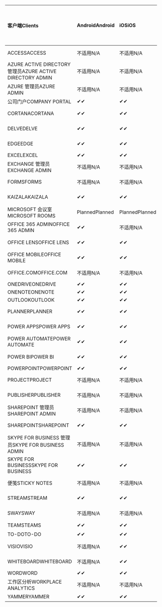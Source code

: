 <!-- This file is generated automatically. Changes made to this file will be overwritten.-->
|<span data-ttu-id="ff2e8-101">客户端</span><span class="sxs-lookup"><span data-stu-id="ff2e8-101">Clients</span></span>|<span data-ttu-id="ff2e8-102">Android</span><span class="sxs-lookup"><span data-stu-id="ff2e8-102">Android</span></span>|<span data-ttu-id="ff2e8-103">iOS</span><span class="sxs-lookup"><span data-stu-id="ff2e8-103">iOS</span></span>|<span data-ttu-id="ff2e8-104">Mac</span><span class="sxs-lookup"><span data-stu-id="ff2e8-104">Mac</span></span>|<span data-ttu-id="ff2e8-105">Windows 10</span><span class="sxs-lookup"><span data-stu-id="ff2e8-105">Windows 10</span></span><br><span data-ttu-id="ff2e8-106">桌面</span><span class="sxs-lookup"><span data-stu-id="ff2e8-106">Desktop</span></span>|<span data-ttu-id="ff2e8-107">Windows 10</span><span class="sxs-lookup"><span data-stu-id="ff2e8-107">Windows 10</span></span><br><span data-ttu-id="ff2e8-108">新式应用</span><span class="sxs-lookup"><span data-stu-id="ff2e8-108">Modern Apps</span></span>|
|:-|:-|:-|:-|:-|:-|
|<span data-ttu-id="ff2e8-109">ACCESS</span><span class="sxs-lookup"><span data-stu-id="ff2e8-109">ACCESS</span></span>|<span data-ttu-id="ff2e8-110">不适用</span><span class="sxs-lookup"><span data-stu-id="ff2e8-110">N/A</span></span>|<span data-ttu-id="ff2e8-111">不适用</span><span class="sxs-lookup"><span data-stu-id="ff2e8-111">N/A</span></span>|<span data-ttu-id="ff2e8-112">不适用</span><span class="sxs-lookup"><span data-stu-id="ff2e8-112">N/A</span></span>|<span data-ttu-id="ff2e8-113">✔</span><span class="sxs-lookup"><span data-stu-id="ff2e8-113">✔</span></span>|<span data-ttu-id="ff2e8-114">不适用</span><span class="sxs-lookup"><span data-stu-id="ff2e8-114">N/A</span></span>|
|<span data-ttu-id="ff2e8-115">AZURE ACTIVE DIRECTORY 管理员</span><span class="sxs-lookup"><span data-stu-id="ff2e8-115">AZURE ACTIVE DIRECTORY ADMIN</span></span>|<span data-ttu-id="ff2e8-116">不适用</span><span class="sxs-lookup"><span data-stu-id="ff2e8-116">N/A</span></span>|<span data-ttu-id="ff2e8-117">不适用</span><span class="sxs-lookup"><span data-stu-id="ff2e8-117">N/A</span></span>|<span data-ttu-id="ff2e8-118">不适用</span><span class="sxs-lookup"><span data-stu-id="ff2e8-118">N/A</span></span>|<span data-ttu-id="ff2e8-119">✔</span><span class="sxs-lookup"><span data-stu-id="ff2e8-119">✔</span></span>|<span data-ttu-id="ff2e8-120">不适用</span><span class="sxs-lookup"><span data-stu-id="ff2e8-120">N/A</span></span>|
|<span data-ttu-id="ff2e8-121">AZURE 管理员</span><span class="sxs-lookup"><span data-stu-id="ff2e8-121">AZURE ADMIN</span></span>|<span data-ttu-id="ff2e8-122">不适用</span><span class="sxs-lookup"><span data-stu-id="ff2e8-122">N/A</span></span>|<span data-ttu-id="ff2e8-123">不适用</span><span class="sxs-lookup"><span data-stu-id="ff2e8-123">N/A</span></span>|<span data-ttu-id="ff2e8-124">不适用</span><span class="sxs-lookup"><span data-stu-id="ff2e8-124">N/A</span></span>|<span data-ttu-id="ff2e8-125">不适用</span><span class="sxs-lookup"><span data-stu-id="ff2e8-125">N/A</span></span>|<span data-ttu-id="ff2e8-126">不适用</span><span class="sxs-lookup"><span data-stu-id="ff2e8-126">N/A</span></span>|
|<span data-ttu-id="ff2e8-127">公司门户</span><span class="sxs-lookup"><span data-stu-id="ff2e8-127">COMPANY PORTAL</span></span>|<span data-ttu-id="ff2e8-128">✔</span><span class="sxs-lookup"><span data-stu-id="ff2e8-128">✔</span></span>|<span data-ttu-id="ff2e8-129">✔</span><span class="sxs-lookup"><span data-stu-id="ff2e8-129">✔</span></span>|<span data-ttu-id="ff2e8-130">✔</span><span class="sxs-lookup"><span data-stu-id="ff2e8-130">✔</span></span>|<span data-ttu-id="ff2e8-131">不适用</span><span class="sxs-lookup"><span data-stu-id="ff2e8-131">N/A</span></span>|<span data-ttu-id="ff2e8-132">✔</span><span class="sxs-lookup"><span data-stu-id="ff2e8-132">✔</span></span>|
|<span data-ttu-id="ff2e8-133">CORTANA</span><span class="sxs-lookup"><span data-stu-id="ff2e8-133">CORTANA</span></span>|<span data-ttu-id="ff2e8-134">✔</span><span class="sxs-lookup"><span data-stu-id="ff2e8-134">✔</span></span>|<span data-ttu-id="ff2e8-135">✔</span><span class="sxs-lookup"><span data-stu-id="ff2e8-135">✔</span></span>|<span data-ttu-id="ff2e8-136">不适用</span><span class="sxs-lookup"><span data-stu-id="ff2e8-136">N/A</span></span>|<span data-ttu-id="ff2e8-137">不适用</span><span class="sxs-lookup"><span data-stu-id="ff2e8-137">N/A</span></span>|<span data-ttu-id="ff2e8-138">✔</span><span class="sxs-lookup"><span data-stu-id="ff2e8-138">✔</span></span>|
|<span data-ttu-id="ff2e8-139">DELVE</span><span class="sxs-lookup"><span data-stu-id="ff2e8-139">DELVE</span></span>|<span data-ttu-id="ff2e8-140">✔</span><span class="sxs-lookup"><span data-stu-id="ff2e8-140">✔</span></span>|<span data-ttu-id="ff2e8-141">✔</span><span class="sxs-lookup"><span data-stu-id="ff2e8-141">✔</span></span>|<span data-ttu-id="ff2e8-142">不适用</span><span class="sxs-lookup"><span data-stu-id="ff2e8-142">N/A</span></span>|<span data-ttu-id="ff2e8-143">不适用</span><span class="sxs-lookup"><span data-stu-id="ff2e8-143">N/A</span></span>|<span data-ttu-id="ff2e8-144">不适用</span><span class="sxs-lookup"><span data-stu-id="ff2e8-144">N/A</span></span>|
|<span data-ttu-id="ff2e8-145">EDGE</span><span class="sxs-lookup"><span data-stu-id="ff2e8-145">EDGE</span></span>|<span data-ttu-id="ff2e8-146">✔</span><span class="sxs-lookup"><span data-stu-id="ff2e8-146">✔</span></span>|<span data-ttu-id="ff2e8-147">✔</span><span class="sxs-lookup"><span data-stu-id="ff2e8-147">✔</span></span>|<span data-ttu-id="ff2e8-148">不适用</span><span class="sxs-lookup"><span data-stu-id="ff2e8-148">N/A</span></span>|<span data-ttu-id="ff2e8-149">✔</span><span class="sxs-lookup"><span data-stu-id="ff2e8-149">✔</span></span>|<span data-ttu-id="ff2e8-150">不适用</span><span class="sxs-lookup"><span data-stu-id="ff2e8-150">N/A</span></span>|
|<span data-ttu-id="ff2e8-151">EXCEL</span><span class="sxs-lookup"><span data-stu-id="ff2e8-151">EXCEL</span></span>|<span data-ttu-id="ff2e8-152">✔</span><span class="sxs-lookup"><span data-stu-id="ff2e8-152">✔</span></span>|<span data-ttu-id="ff2e8-153">✔</span><span class="sxs-lookup"><span data-stu-id="ff2e8-153">✔</span></span>|<span data-ttu-id="ff2e8-154">✔</span><span class="sxs-lookup"><span data-stu-id="ff2e8-154">✔</span></span>|<span data-ttu-id="ff2e8-155">✔</span><span class="sxs-lookup"><span data-stu-id="ff2e8-155">✔</span></span>|<span data-ttu-id="ff2e8-156">✔</span><span class="sxs-lookup"><span data-stu-id="ff2e8-156">✔</span></span>|
|<span data-ttu-id="ff2e8-157">EXCHANGE 管理员</span><span class="sxs-lookup"><span data-stu-id="ff2e8-157">EXCHANGE ADMIN</span></span>|<span data-ttu-id="ff2e8-158">不适用</span><span class="sxs-lookup"><span data-stu-id="ff2e8-158">N/A</span></span>|<span data-ttu-id="ff2e8-159">不适用</span><span class="sxs-lookup"><span data-stu-id="ff2e8-159">N/A</span></span>|<span data-ttu-id="ff2e8-160">不适用</span><span class="sxs-lookup"><span data-stu-id="ff2e8-160">N/A</span></span>|<span data-ttu-id="ff2e8-161">✔</span><span class="sxs-lookup"><span data-stu-id="ff2e8-161">✔</span></span>|<span data-ttu-id="ff2e8-162">不适用</span><span class="sxs-lookup"><span data-stu-id="ff2e8-162">N/A</span></span>|
|<span data-ttu-id="ff2e8-163">FORMS</span><span class="sxs-lookup"><span data-stu-id="ff2e8-163">FORMS</span></span>|<span data-ttu-id="ff2e8-164">不适用</span><span class="sxs-lookup"><span data-stu-id="ff2e8-164">N/A</span></span>|<span data-ttu-id="ff2e8-165">不适用</span><span class="sxs-lookup"><span data-stu-id="ff2e8-165">N/A</span></span>|<span data-ttu-id="ff2e8-166">不适用</span><span class="sxs-lookup"><span data-stu-id="ff2e8-166">N/A</span></span>|<span data-ttu-id="ff2e8-167">不适用</span><span class="sxs-lookup"><span data-stu-id="ff2e8-167">N/A</span></span>|<span data-ttu-id="ff2e8-168">不适用</span><span class="sxs-lookup"><span data-stu-id="ff2e8-168">N/A</span></span>|
|<span data-ttu-id="ff2e8-169">KAIZALA</span><span class="sxs-lookup"><span data-stu-id="ff2e8-169">KAIZALA</span></span>|<span data-ttu-id="ff2e8-170">✔</span><span class="sxs-lookup"><span data-stu-id="ff2e8-170">✔</span></span>|<span data-ttu-id="ff2e8-171">✔</span><span class="sxs-lookup"><span data-stu-id="ff2e8-171">✔</span></span>|<span data-ttu-id="ff2e8-172">不适用</span><span class="sxs-lookup"><span data-stu-id="ff2e8-172">N/A</span></span>|<span data-ttu-id="ff2e8-173">不适用</span><span class="sxs-lookup"><span data-stu-id="ff2e8-173">N/A</span></span>|<span data-ttu-id="ff2e8-174">不适用</span><span class="sxs-lookup"><span data-stu-id="ff2e8-174">N/A</span></span>|
|<span data-ttu-id="ff2e8-175">MICROSOFT 会议室</span><span class="sxs-lookup"><span data-stu-id="ff2e8-175">MICROSOFT ROOMS</span></span>|<span data-ttu-id="ff2e8-176">Planned</span><span class="sxs-lookup"><span data-stu-id="ff2e8-176">Planned</span></span>|<span data-ttu-id="ff2e8-177">Planned</span><span class="sxs-lookup"><span data-stu-id="ff2e8-177">Planned</span></span>|<span data-ttu-id="ff2e8-178">不适用</span><span class="sxs-lookup"><span data-stu-id="ff2e8-178">N/A</span></span>|<span data-ttu-id="ff2e8-179">不适用</span><span class="sxs-lookup"><span data-stu-id="ff2e8-179">N/A</span></span>|<span data-ttu-id="ff2e8-180">不适用</span><span class="sxs-lookup"><span data-stu-id="ff2e8-180">N/A</span></span>|
|<span data-ttu-id="ff2e8-181">OFFICE 365 ADMIN</span><span class="sxs-lookup"><span data-stu-id="ff2e8-181">OFFICE 365 ADMIN</span></span>|<span data-ttu-id="ff2e8-182">✔</span><span class="sxs-lookup"><span data-stu-id="ff2e8-182">✔</span></span>|<span data-ttu-id="ff2e8-183">不适用</span><span class="sxs-lookup"><span data-stu-id="ff2e8-183">N/A</span></span>|<span data-ttu-id="ff2e8-184">不适用</span><span class="sxs-lookup"><span data-stu-id="ff2e8-184">N/A</span></span>|<span data-ttu-id="ff2e8-185">不适用</span><span class="sxs-lookup"><span data-stu-id="ff2e8-185">N/A</span></span>|<span data-ttu-id="ff2e8-186">不适用</span><span class="sxs-lookup"><span data-stu-id="ff2e8-186">N/A</span></span>|
|<span data-ttu-id="ff2e8-187">OFFICE LENS</span><span class="sxs-lookup"><span data-stu-id="ff2e8-187">OFFICE LENS</span></span>|<span data-ttu-id="ff2e8-188">✔</span><span class="sxs-lookup"><span data-stu-id="ff2e8-188">✔</span></span>|<span data-ttu-id="ff2e8-189">✔</span><span class="sxs-lookup"><span data-stu-id="ff2e8-189">✔</span></span>|<span data-ttu-id="ff2e8-190">不适用</span><span class="sxs-lookup"><span data-stu-id="ff2e8-190">N/A</span></span>|<span data-ttu-id="ff2e8-191">不适用</span><span class="sxs-lookup"><span data-stu-id="ff2e8-191">N/A</span></span>|<span data-ttu-id="ff2e8-192">✔</span><span class="sxs-lookup"><span data-stu-id="ff2e8-192">✔</span></span>|
|<span data-ttu-id="ff2e8-193">OFFICE MOBILE</span><span class="sxs-lookup"><span data-stu-id="ff2e8-193">OFFICE MOBILE</span></span>|<span data-ttu-id="ff2e8-194">✔</span><span class="sxs-lookup"><span data-stu-id="ff2e8-194">✔</span></span>|<span data-ttu-id="ff2e8-195">✔</span><span class="sxs-lookup"><span data-stu-id="ff2e8-195">✔</span></span>|<span data-ttu-id="ff2e8-196">不适用</span><span class="sxs-lookup"><span data-stu-id="ff2e8-196">N/A</span></span>|<span data-ttu-id="ff2e8-197">不适用</span><span class="sxs-lookup"><span data-stu-id="ff2e8-197">N/A</span></span>|<span data-ttu-id="ff2e8-198">不适用</span><span class="sxs-lookup"><span data-stu-id="ff2e8-198">N/A</span></span>|
|<span data-ttu-id="ff2e8-199">OFFICE.COM</span><span class="sxs-lookup"><span data-stu-id="ff2e8-199">OFFICE.COM</span></span>|<span data-ttu-id="ff2e8-200">不适用</span><span class="sxs-lookup"><span data-stu-id="ff2e8-200">N/A</span></span>|<span data-ttu-id="ff2e8-201">不适用</span><span class="sxs-lookup"><span data-stu-id="ff2e8-201">N/A</span></span>|<span data-ttu-id="ff2e8-202">不适用</span><span class="sxs-lookup"><span data-stu-id="ff2e8-202">N/A</span></span>|<span data-ttu-id="ff2e8-203">不适用</span><span class="sxs-lookup"><span data-stu-id="ff2e8-203">N/A</span></span>|<span data-ttu-id="ff2e8-204">✔</span><span class="sxs-lookup"><span data-stu-id="ff2e8-204">✔</span></span>|
|<span data-ttu-id="ff2e8-205">ONEDRIVE</span><span class="sxs-lookup"><span data-stu-id="ff2e8-205">ONEDRIVE</span></span>|<span data-ttu-id="ff2e8-206">✔</span><span class="sxs-lookup"><span data-stu-id="ff2e8-206">✔</span></span>|<span data-ttu-id="ff2e8-207">✔</span><span class="sxs-lookup"><span data-stu-id="ff2e8-207">✔</span></span>|<span data-ttu-id="ff2e8-208">✔</span><span class="sxs-lookup"><span data-stu-id="ff2e8-208">✔</span></span>|<span data-ttu-id="ff2e8-209">✔</span><span class="sxs-lookup"><span data-stu-id="ff2e8-209">✔</span></span>|<span data-ttu-id="ff2e8-210">✔</span><span class="sxs-lookup"><span data-stu-id="ff2e8-210">✔</span></span>|
|<span data-ttu-id="ff2e8-211">ONENOTE</span><span class="sxs-lookup"><span data-stu-id="ff2e8-211">ONENOTE</span></span>|<span data-ttu-id="ff2e8-212">✔</span><span class="sxs-lookup"><span data-stu-id="ff2e8-212">✔</span></span>|<span data-ttu-id="ff2e8-213">✔</span><span class="sxs-lookup"><span data-stu-id="ff2e8-213">✔</span></span>|<span data-ttu-id="ff2e8-214">✔</span><span class="sxs-lookup"><span data-stu-id="ff2e8-214">✔</span></span>|<span data-ttu-id="ff2e8-215">✔</span><span class="sxs-lookup"><span data-stu-id="ff2e8-215">✔</span></span>|<span data-ttu-id="ff2e8-216">✔</span><span class="sxs-lookup"><span data-stu-id="ff2e8-216">✔</span></span>|
|<span data-ttu-id="ff2e8-217">OUTLOOK</span><span class="sxs-lookup"><span data-stu-id="ff2e8-217">OUTLOOK</span></span>|<span data-ttu-id="ff2e8-218">✔</span><span class="sxs-lookup"><span data-stu-id="ff2e8-218">✔</span></span>|<span data-ttu-id="ff2e8-219">✔</span><span class="sxs-lookup"><span data-stu-id="ff2e8-219">✔</span></span>|<span data-ttu-id="ff2e8-220">✔</span><span class="sxs-lookup"><span data-stu-id="ff2e8-220">✔</span></span>|<span data-ttu-id="ff2e8-221">✔</span><span class="sxs-lookup"><span data-stu-id="ff2e8-221">✔</span></span>|<span data-ttu-id="ff2e8-222">✔</span><span class="sxs-lookup"><span data-stu-id="ff2e8-222">✔</span></span>|
|<span data-ttu-id="ff2e8-223">PLANNER</span><span class="sxs-lookup"><span data-stu-id="ff2e8-223">PLANNER</span></span>|<span data-ttu-id="ff2e8-224">✔</span><span class="sxs-lookup"><span data-stu-id="ff2e8-224">✔</span></span>|<span data-ttu-id="ff2e8-225">✔</span><span class="sxs-lookup"><span data-stu-id="ff2e8-225">✔</span></span>|<span data-ttu-id="ff2e8-226">不适用</span><span class="sxs-lookup"><span data-stu-id="ff2e8-226">N/A</span></span>|<span data-ttu-id="ff2e8-227">不适用</span><span class="sxs-lookup"><span data-stu-id="ff2e8-227">N/A</span></span>|<span data-ttu-id="ff2e8-228">不适用</span><span class="sxs-lookup"><span data-stu-id="ff2e8-228">N/A</span></span>|
|<span data-ttu-id="ff2e8-229">POWER APPS</span><span class="sxs-lookup"><span data-stu-id="ff2e8-229">POWER APPS</span></span>|<span data-ttu-id="ff2e8-230">✔</span><span class="sxs-lookup"><span data-stu-id="ff2e8-230">✔</span></span>|<span data-ttu-id="ff2e8-231">✔</span><span class="sxs-lookup"><span data-stu-id="ff2e8-231">✔</span></span>|<span data-ttu-id="ff2e8-232">不适用</span><span class="sxs-lookup"><span data-stu-id="ff2e8-232">N/A</span></span>|<span data-ttu-id="ff2e8-233">不适用</span><span class="sxs-lookup"><span data-stu-id="ff2e8-233">N/A</span></span>|<span data-ttu-id="ff2e8-234">✔</span><span class="sxs-lookup"><span data-stu-id="ff2e8-234">✔</span></span>|
|<span data-ttu-id="ff2e8-235">POWER AUTOMATE</span><span class="sxs-lookup"><span data-stu-id="ff2e8-235">POWER AUTOMATE</span></span>|<span data-ttu-id="ff2e8-236">✔</span><span class="sxs-lookup"><span data-stu-id="ff2e8-236">✔</span></span>|<span data-ttu-id="ff2e8-237">✔</span><span class="sxs-lookup"><span data-stu-id="ff2e8-237">✔</span></span>|<span data-ttu-id="ff2e8-238">不适用</span><span class="sxs-lookup"><span data-stu-id="ff2e8-238">N/A</span></span>|<span data-ttu-id="ff2e8-239">不适用</span><span class="sxs-lookup"><span data-stu-id="ff2e8-239">N/A</span></span>|<span data-ttu-id="ff2e8-240">不适用</span><span class="sxs-lookup"><span data-stu-id="ff2e8-240">N/A</span></span>|
|<span data-ttu-id="ff2e8-241">POWER BI</span><span class="sxs-lookup"><span data-stu-id="ff2e8-241">POWER BI</span></span>|<span data-ttu-id="ff2e8-242">✔</span><span class="sxs-lookup"><span data-stu-id="ff2e8-242">✔</span></span>|<span data-ttu-id="ff2e8-243">✔</span><span class="sxs-lookup"><span data-stu-id="ff2e8-243">✔</span></span>|<span data-ttu-id="ff2e8-244">不适用</span><span class="sxs-lookup"><span data-stu-id="ff2e8-244">N/A</span></span>|<span data-ttu-id="ff2e8-245">✔</span><span class="sxs-lookup"><span data-stu-id="ff2e8-245">✔</span></span>|<span data-ttu-id="ff2e8-246">✔</span><span class="sxs-lookup"><span data-stu-id="ff2e8-246">✔</span></span>|
|<span data-ttu-id="ff2e8-247">POWERPOINT</span><span class="sxs-lookup"><span data-stu-id="ff2e8-247">POWERPOINT</span></span>|<span data-ttu-id="ff2e8-248">✔</span><span class="sxs-lookup"><span data-stu-id="ff2e8-248">✔</span></span>|<span data-ttu-id="ff2e8-249">✔</span><span class="sxs-lookup"><span data-stu-id="ff2e8-249">✔</span></span>|<span data-ttu-id="ff2e8-250">✔</span><span class="sxs-lookup"><span data-stu-id="ff2e8-250">✔</span></span>|<span data-ttu-id="ff2e8-251">✔</span><span class="sxs-lookup"><span data-stu-id="ff2e8-251">✔</span></span>|<span data-ttu-id="ff2e8-252">✔</span><span class="sxs-lookup"><span data-stu-id="ff2e8-252">✔</span></span>|
|<span data-ttu-id="ff2e8-253">PROJECT</span><span class="sxs-lookup"><span data-stu-id="ff2e8-253">PROJECT</span></span>|<span data-ttu-id="ff2e8-254">不适用</span><span class="sxs-lookup"><span data-stu-id="ff2e8-254">N/A</span></span>|<span data-ttu-id="ff2e8-255">不适用</span><span class="sxs-lookup"><span data-stu-id="ff2e8-255">N/A</span></span>|<span data-ttu-id="ff2e8-256">不适用</span><span class="sxs-lookup"><span data-stu-id="ff2e8-256">N/A</span></span>|<span data-ttu-id="ff2e8-257">✔</span><span class="sxs-lookup"><span data-stu-id="ff2e8-257">✔</span></span>|<span data-ttu-id="ff2e8-258">不适用</span><span class="sxs-lookup"><span data-stu-id="ff2e8-258">N/A</span></span>|
|<span data-ttu-id="ff2e8-259">PUBLISHER</span><span class="sxs-lookup"><span data-stu-id="ff2e8-259">PUBLISHER</span></span>|<span data-ttu-id="ff2e8-260">不适用</span><span class="sxs-lookup"><span data-stu-id="ff2e8-260">N/A</span></span>|<span data-ttu-id="ff2e8-261">不适用</span><span class="sxs-lookup"><span data-stu-id="ff2e8-261">N/A</span></span>|<span data-ttu-id="ff2e8-262">不适用</span><span class="sxs-lookup"><span data-stu-id="ff2e8-262">N/A</span></span>|<span data-ttu-id="ff2e8-263">✔</span><span class="sxs-lookup"><span data-stu-id="ff2e8-263">✔</span></span>|<span data-ttu-id="ff2e8-264">不适用</span><span class="sxs-lookup"><span data-stu-id="ff2e8-264">N/A</span></span>|
|<span data-ttu-id="ff2e8-265">SHAREPOINT 管理员</span><span class="sxs-lookup"><span data-stu-id="ff2e8-265">SHAREPOINT ADMIN</span></span>|<span data-ttu-id="ff2e8-266">不适用</span><span class="sxs-lookup"><span data-stu-id="ff2e8-266">N/A</span></span>|<span data-ttu-id="ff2e8-267">不适用</span><span class="sxs-lookup"><span data-stu-id="ff2e8-267">N/A</span></span>|<span data-ttu-id="ff2e8-268">不适用</span><span class="sxs-lookup"><span data-stu-id="ff2e8-268">N/A</span></span>|<span data-ttu-id="ff2e8-269">✔</span><span class="sxs-lookup"><span data-stu-id="ff2e8-269">✔</span></span>|<span data-ttu-id="ff2e8-270">不适用</span><span class="sxs-lookup"><span data-stu-id="ff2e8-270">N/A</span></span>|
|<span data-ttu-id="ff2e8-271">SHAREPOINT</span><span class="sxs-lookup"><span data-stu-id="ff2e8-271">SHAREPOINT</span></span>|<span data-ttu-id="ff2e8-272">✔</span><span class="sxs-lookup"><span data-stu-id="ff2e8-272">✔</span></span>|<span data-ttu-id="ff2e8-273">✔</span><span class="sxs-lookup"><span data-stu-id="ff2e8-273">✔</span></span>|<span data-ttu-id="ff2e8-274">不适用</span><span class="sxs-lookup"><span data-stu-id="ff2e8-274">N/A</span></span>|<span data-ttu-id="ff2e8-275">不适用</span><span class="sxs-lookup"><span data-stu-id="ff2e8-275">N/A</span></span>|<span data-ttu-id="ff2e8-276">不适用</span><span class="sxs-lookup"><span data-stu-id="ff2e8-276">N/A</span></span>|
|<span data-ttu-id="ff2e8-277">SKYPE FOR BUSINESS 管理员</span><span class="sxs-lookup"><span data-stu-id="ff2e8-277">SKYPE FOR BUSINESS ADMIN</span></span>|<span data-ttu-id="ff2e8-278">不适用</span><span class="sxs-lookup"><span data-stu-id="ff2e8-278">N/A</span></span>|<span data-ttu-id="ff2e8-279">不适用</span><span class="sxs-lookup"><span data-stu-id="ff2e8-279">N/A</span></span>|<span data-ttu-id="ff2e8-280">不适用</span><span class="sxs-lookup"><span data-stu-id="ff2e8-280">N/A</span></span>|<span data-ttu-id="ff2e8-281">✔</span><span class="sxs-lookup"><span data-stu-id="ff2e8-281">✔</span></span>|<span data-ttu-id="ff2e8-282">不适用</span><span class="sxs-lookup"><span data-stu-id="ff2e8-282">N/A</span></span>|
|<span data-ttu-id="ff2e8-283">SKYPE FOR BUSINESS</span><span class="sxs-lookup"><span data-stu-id="ff2e8-283">SKYPE FOR BUSINESS</span></span>|<span data-ttu-id="ff2e8-284">✔</span><span class="sxs-lookup"><span data-stu-id="ff2e8-284">✔</span></span>|<span data-ttu-id="ff2e8-285">✔</span><span class="sxs-lookup"><span data-stu-id="ff2e8-285">✔</span></span>|<span data-ttu-id="ff2e8-286">✔</span><span class="sxs-lookup"><span data-stu-id="ff2e8-286">✔</span></span>|<span data-ttu-id="ff2e8-287">✔</span><span class="sxs-lookup"><span data-stu-id="ff2e8-287">✔</span></span>|<span data-ttu-id="ff2e8-288">不适用</span><span class="sxs-lookup"><span data-stu-id="ff2e8-288">N/A</span></span>|
|<span data-ttu-id="ff2e8-289">便笺</span><span class="sxs-lookup"><span data-stu-id="ff2e8-289">STICKY NOTES</span></span>|<span data-ttu-id="ff2e8-290">不适用</span><span class="sxs-lookup"><span data-stu-id="ff2e8-290">N/A</span></span>|<span data-ttu-id="ff2e8-291">不适用</span><span class="sxs-lookup"><span data-stu-id="ff2e8-291">N/A</span></span>|<span data-ttu-id="ff2e8-292">不适用</span><span class="sxs-lookup"><span data-stu-id="ff2e8-292">N/A</span></span>|<span data-ttu-id="ff2e8-293">不适用</span><span class="sxs-lookup"><span data-stu-id="ff2e8-293">N/A</span></span>|<span data-ttu-id="ff2e8-294">✔</span><span class="sxs-lookup"><span data-stu-id="ff2e8-294">✔</span></span>|
|<span data-ttu-id="ff2e8-295">STREAM</span><span class="sxs-lookup"><span data-stu-id="ff2e8-295">STREAM</span></span>|<span data-ttu-id="ff2e8-296">✔</span><span class="sxs-lookup"><span data-stu-id="ff2e8-296">✔</span></span>|<span data-ttu-id="ff2e8-297">✔</span><span class="sxs-lookup"><span data-stu-id="ff2e8-297">✔</span></span>|<span data-ttu-id="ff2e8-298">不适用</span><span class="sxs-lookup"><span data-stu-id="ff2e8-298">N/A</span></span>|<span data-ttu-id="ff2e8-299">不适用</span><span class="sxs-lookup"><span data-stu-id="ff2e8-299">N/A</span></span>|<span data-ttu-id="ff2e8-300">不适用</span><span class="sxs-lookup"><span data-stu-id="ff2e8-300">N/A</span></span>|
|<span data-ttu-id="ff2e8-301">SWAY</span><span class="sxs-lookup"><span data-stu-id="ff2e8-301">SWAY</span></span>|<span data-ttu-id="ff2e8-302">不适用</span><span class="sxs-lookup"><span data-stu-id="ff2e8-302">N/A</span></span>|<span data-ttu-id="ff2e8-303">不适用</span><span class="sxs-lookup"><span data-stu-id="ff2e8-303">N/A</span></span>|<span data-ttu-id="ff2e8-304">不适用</span><span class="sxs-lookup"><span data-stu-id="ff2e8-304">N/A</span></span>|<span data-ttu-id="ff2e8-305">不适用</span><span class="sxs-lookup"><span data-stu-id="ff2e8-305">N/A</span></span>|<span data-ttu-id="ff2e8-306">✔</span><span class="sxs-lookup"><span data-stu-id="ff2e8-306">✔</span></span>|
|<span data-ttu-id="ff2e8-307">TEAMS</span><span class="sxs-lookup"><span data-stu-id="ff2e8-307">TEAMS</span></span>|<span data-ttu-id="ff2e8-308">✔</span><span class="sxs-lookup"><span data-stu-id="ff2e8-308">✔</span></span>|<span data-ttu-id="ff2e8-309">✔</span><span class="sxs-lookup"><span data-stu-id="ff2e8-309">✔</span></span>|<span data-ttu-id="ff2e8-310">✔</span><span class="sxs-lookup"><span data-stu-id="ff2e8-310">✔</span></span>|<span data-ttu-id="ff2e8-311">✔</span><span class="sxs-lookup"><span data-stu-id="ff2e8-311">✔</span></span>|<span data-ttu-id="ff2e8-312">不适用</span><span class="sxs-lookup"><span data-stu-id="ff2e8-312">N/A</span></span>|
|<span data-ttu-id="ff2e8-313">TO-DO</span><span class="sxs-lookup"><span data-stu-id="ff2e8-313">TO-DO</span></span>|<span data-ttu-id="ff2e8-314">✔</span><span class="sxs-lookup"><span data-stu-id="ff2e8-314">✔</span></span>|<span data-ttu-id="ff2e8-315">✔</span><span class="sxs-lookup"><span data-stu-id="ff2e8-315">✔</span></span>|<span data-ttu-id="ff2e8-316">✔</span><span class="sxs-lookup"><span data-stu-id="ff2e8-316">✔</span></span>|<span data-ttu-id="ff2e8-317">不适用</span><span class="sxs-lookup"><span data-stu-id="ff2e8-317">N/A</span></span>|<span data-ttu-id="ff2e8-318">✔</span><span class="sxs-lookup"><span data-stu-id="ff2e8-318">✔</span></span>|
|<span data-ttu-id="ff2e8-319">VISIO</span><span class="sxs-lookup"><span data-stu-id="ff2e8-319">VISIO</span></span>|<span data-ttu-id="ff2e8-320">不适用</span><span class="sxs-lookup"><span data-stu-id="ff2e8-320">N/A</span></span>|<span data-ttu-id="ff2e8-321">✔</span><span class="sxs-lookup"><span data-stu-id="ff2e8-321">✔</span></span>|<span data-ttu-id="ff2e8-322">不适用</span><span class="sxs-lookup"><span data-stu-id="ff2e8-322">N/A</span></span>|<span data-ttu-id="ff2e8-323">✔</span><span class="sxs-lookup"><span data-stu-id="ff2e8-323">✔</span></span>|<span data-ttu-id="ff2e8-324">不适用</span><span class="sxs-lookup"><span data-stu-id="ff2e8-324">N/A</span></span>|
|<span data-ttu-id="ff2e8-325">WHITEBOARD</span><span class="sxs-lookup"><span data-stu-id="ff2e8-325">WHITEBOARD</span></span>|<span data-ttu-id="ff2e8-326">不适用</span><span class="sxs-lookup"><span data-stu-id="ff2e8-326">N/A</span></span>|<span data-ttu-id="ff2e8-327">✔</span><span class="sxs-lookup"><span data-stu-id="ff2e8-327">✔</span></span>|<span data-ttu-id="ff2e8-328">不适用</span><span class="sxs-lookup"><span data-stu-id="ff2e8-328">N/A</span></span>|<span data-ttu-id="ff2e8-329">不适用</span><span class="sxs-lookup"><span data-stu-id="ff2e8-329">N/A</span></span>|<span data-ttu-id="ff2e8-330">✔</span><span class="sxs-lookup"><span data-stu-id="ff2e8-330">✔</span></span>|
|<span data-ttu-id="ff2e8-331">WORD</span><span class="sxs-lookup"><span data-stu-id="ff2e8-331">WORD</span></span>|<span data-ttu-id="ff2e8-332">✔</span><span class="sxs-lookup"><span data-stu-id="ff2e8-332">✔</span></span>|<span data-ttu-id="ff2e8-333">✔</span><span class="sxs-lookup"><span data-stu-id="ff2e8-333">✔</span></span>|<span data-ttu-id="ff2e8-334">✔</span><span class="sxs-lookup"><span data-stu-id="ff2e8-334">✔</span></span>|<span data-ttu-id="ff2e8-335">✔</span><span class="sxs-lookup"><span data-stu-id="ff2e8-335">✔</span></span>|<span data-ttu-id="ff2e8-336">✔</span><span class="sxs-lookup"><span data-stu-id="ff2e8-336">✔</span></span>|
|<span data-ttu-id="ff2e8-337">工作区分析</span><span class="sxs-lookup"><span data-stu-id="ff2e8-337">WORKPLACE ANALYTICS</span></span>|<span data-ttu-id="ff2e8-338">不适用</span><span class="sxs-lookup"><span data-stu-id="ff2e8-338">N/A</span></span>|<span data-ttu-id="ff2e8-339">不适用</span><span class="sxs-lookup"><span data-stu-id="ff2e8-339">N/A</span></span>|<span data-ttu-id="ff2e8-340">不适用</span><span class="sxs-lookup"><span data-stu-id="ff2e8-340">N/A</span></span>|<span data-ttu-id="ff2e8-341">不适用</span><span class="sxs-lookup"><span data-stu-id="ff2e8-341">N/A</span></span>|<span data-ttu-id="ff2e8-342">不适用</span><span class="sxs-lookup"><span data-stu-id="ff2e8-342">N/A</span></span>|
|<span data-ttu-id="ff2e8-343">YAMMER</span><span class="sxs-lookup"><span data-stu-id="ff2e8-343">YAMMER</span></span>|<span data-ttu-id="ff2e8-344">✔</span><span class="sxs-lookup"><span data-stu-id="ff2e8-344">✔</span></span>|<span data-ttu-id="ff2e8-345">✔</span><span class="sxs-lookup"><span data-stu-id="ff2e8-345">✔</span></span>|<span data-ttu-id="ff2e8-346">✔</span><span class="sxs-lookup"><span data-stu-id="ff2e8-346">✔</span></span>|<span data-ttu-id="ff2e8-347">✔</span><span class="sxs-lookup"><span data-stu-id="ff2e8-347">✔</span></span>|<span data-ttu-id="ff2e8-348">不适用</span><span class="sxs-lookup"><span data-stu-id="ff2e8-348">N/A</span></span>|
